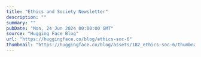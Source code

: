 ```yaml
---
title: "Ethics and Society Newsletter"
description: ""
summary: ""
pubDate: "Mon, 24 Jun 2024 00:00:00 GMT"
source: "Hugging Face Blog"
url: "https://huggingface.co/blog/ethics-soc-6"
thumbnail: "https://huggingface.co/blog/assets/182_ethics-soc-6/thumbnail.png"
---
```


